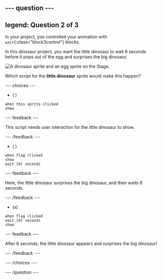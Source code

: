 --- question ---
---
legend: Question 2 of 3
---

In your project, you controlled your animation with `wait`{:class="block3control"} blocks. 

In this dinosaur project, you want the little dinosaur to wait 6 seconds before it pops out of the egg and surprises the big dinosaur. 

![A dinosaur sprite and an egg sprite on the Stage.](images/quiz-q2.png)

Which script for the **little dinosaur** sprite would make this happen?

--- choices ---

- ( ) 
```blocks3
when this sprite clicked
show
```

  --- feedback ---

This script needs user interaction for the little dinosaur to show.

  --- /feedback ---

- ( ) 
```blocks3
when flag clicked
show
wait [6] seconds
```

  --- feedback ---

 Here, the little dinosaur surprises the big dinosaur, and then waits 6 seconds.

  --- /feedback ---

- (x) 
```blocks3
when flag clicked
wait [6] seconds
show
```

  --- feedback ---

 After 6 seconds, the little dinosaur appears and surprises the big dinosaur!

  --- /feedback ---

--- /choices ---

--- /question ---
